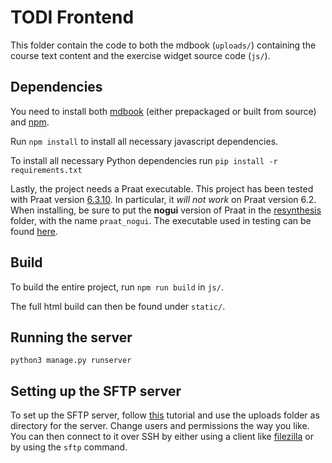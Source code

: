 # TODI Frontend
This folder contain the code to both the mdbook (`uploads/`) containing the course text content and the exercise widget source code (`js/`).

## Dependencies
You need to install both [mdbook](https://rust-lang.github.io/mdBook/guide/installation.html) (either prepackaged or built from source) and [npm](https://docs.npmjs.com/downloading-and-installing-node-js-and-npm).

Run `npm install` to install all necessary javascript dependencies.

To install all necessary Python dependencies run `pip install -r requirements.txt`

Lastly, the project needs a Praat executable. This project has been tested with Praat version [6.3.10](https://github.com/praat/praat/releases/v6.3.10/). In particular, it *will not work* on Praat version 6.2.
When installing, be sure to put the **nogui** version of Praat in the [resynthesis](resynthesis/) folder, with the name `praat_nogui`. The executable used in testing can be found [here](https://github.com/praat/praat/releases/download/v6.3.10/praat6310_linux64nogui.tar.gz).

## Build
To build the entire project, run `npm run build` in `js/`.

The full html build can then be found under `static/`.

## Running the server
```
python3 manage.py runserver
```

## Setting up the SFTP server
To set up the SFTP server, follow [this](https://www.techrepublic.com/article/how-to-set-up-an-sftp-server-on-linux/) tutorial and use the uploads folder as directory for the server. Change users and permissions the way you like. You can then connect to it over SSH by either using a client like [filezilla](https://filezilla-project.org/) or by using the `sftp` command.
